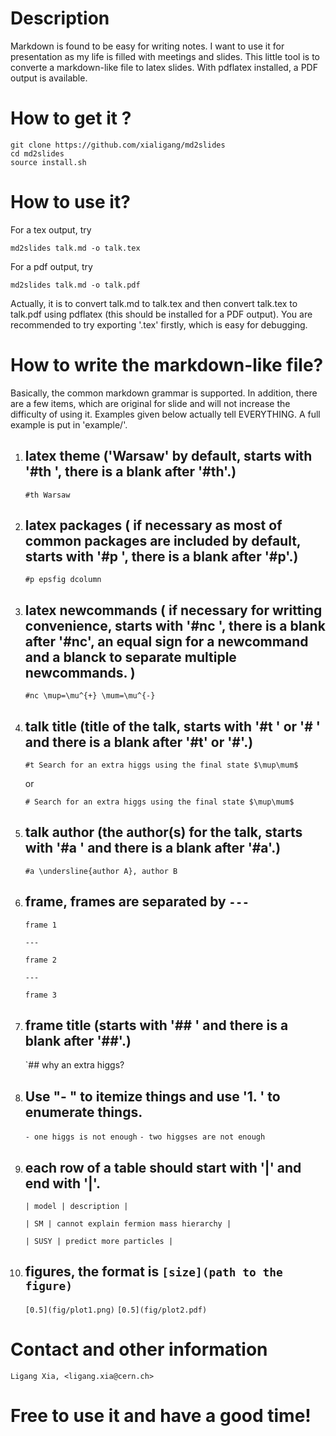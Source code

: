 
# Description

Markdown is found to be easy for writing notes. I want to use it for presentation as my life is filled with meetings and slides. This little tool is to converte a markdown-like file to latex slides. With pdflatex installed, a PDF output is available.

# How to get it ?

	git clone https://github.com/xialigang/md2slides
	cd md2slides
	source install.sh

# How to use it?

For a tex output, try
	
	md2slides talk.md -o talk.tex

For a pdf output, try
	
	md2slides talk.md -o talk.pdf

  Actually, it is to convert talk.md to talk.tex and then convert talk.tex to talk.pdf using pdflatex (this should be installed for a PDF output). You are recommended to try exporting '.tex' firstly, which is easy for debugging.

# How to write the markdown-like file?

  Basically, the common markdown grammar is supported. In addition, there are a few items, which are original for slide and will not increase the difficulty of using it. Examples given below actually tell  EVERYTHING. A full example is put in 'example/'.

1. ## latex theme ('Warsaw' by default, starts with '#th ', there is a blank after '#th'.)

    `#th Warsaw`

1. ## latex packages ( if necessary as most of common packages are included by default, starts with '#p ', there is a blank after '#p'.)

    `#p epsfig dcolumn`

1. ## latex newcommands ( if necessary for writting convenience, starts with '#nc ', there is a blank after '#nc', an equal sign for a newcommand and a blanck to separate multiple newcommands. )

    `#nc \mup=\mu^{+} \mum=\mu^{-}`

1. ## talk title (title of the talk, starts with '#t ' or '# ' and there is a blank after '#t' or '#'.)

    `#t Search for an extra higgs using the final state $\mup\mum$`
    
    or
    
    `# Search for an extra higgs using the final state $\mup\mum$`

1. ## talk author (the author(s) for the talk, starts with '#a ' and there is a blank after '#a'.)

    `#a \undersline{author A}, author B`

1. ## frame, frames are separated by `---`

    `frame 1`

    `---`

    `frame 2`

    `---`

    `frame 3`

1. ## frame title (starts with '## ' and there is a blank after '##'.)

    `## why an extra higgs?

1. ## Use "- " to itemize things and use '1. ' to enumerate things.

    `- one higgs is not enough`
    `- two higgses are not enough`

1. ## each row of a table should start with '|' and end with '|'.

    `| model | description |`
    
    `| SM | cannot explain fermion mass hierarchy |`
    
    `| SUSY | predict more particles |`

1. ## figures, the format is `[size](path to the figure)`

    `[0.5](fig/plot1.png)`
    `[0.5](fig/plot2.pdf)`

# Contact and other information

    Ligang Xia, <ligang.xia@cern.ch>

# Free to use it and have a good time!
    


